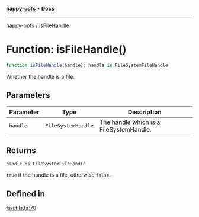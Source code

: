 [**happy-opfs**](../README.md) • **Docs**

***

[happy-opfs](../README.md) / isFileHandle

# Function: isFileHandle()

```ts
function isFileHandle(handle): handle is FileSystemFileHandle
```

Whether the handle is a file.

## Parameters

| Parameter | Type | Description |
| ------ | ------ | ------ |
| `handle` | `FileSystemHandle` | The handle which is a FileSystemHandle. |

## Returns

`handle is FileSystemFileHandle`

`true` if the handle is a file, otherwise `false`.

## Defined in

[fs/utils.ts:70](https://github.com/JiangJie/happy-opfs/blob/1fc39add615fcd3c1ee38b13edeb0d38cd3481c4/src/fs/utils.ts#L70)
